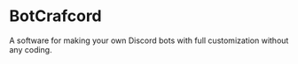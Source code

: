 # BotCrafcord
A software for making your own Discord bots with full customization without any coding.
